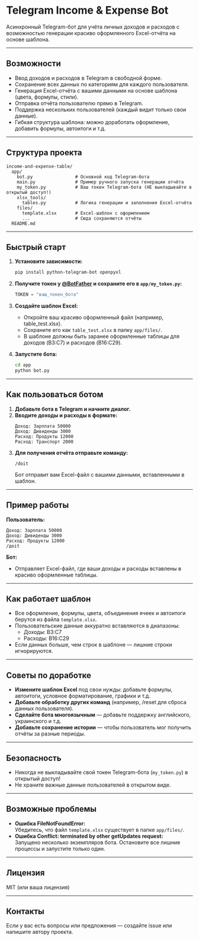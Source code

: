 # Telegram Income & Expense Bot

Асинхронный Telegram-бот для учёта личных доходов и расходов с возможностью генерации красиво оформленного Excel-отчёта на основе шаблона.

---

## Возможности

- Ввод доходов и расходов в Telegram в свободной форме.
- Сохранение всех данных по категориям для каждого пользователя.
- Генерация Excel-отчёта с вашими данными на основе шаблона (цвета, формулы, стили).
- Отправка отчёта пользователю прямо в Telegram.
- Поддержка нескольких пользователей (каждый видит только свои данные).
- Гибкая структура шаблона: можно доработать оформление, добавить формулы, автоитоги и т.д.

---

## Структура проекта

```
income-and-expense-table/
  app/
    bot.py                # Основной код Telegram-бота
    main.py               # Пример ручного запуска генерации отчёта
    my_token.py           # Ваш токен Telegram-бота (НЕ выкладывайте в открытый доступ!)
    xlsx_tools/
      tables.py           # Логика генерации и заполнения Excel-отчёта
    files/
      template.xlsx       # Excel-шаблон с оформлением
      ...                 # Сюда сохраняются отчёты
  README.md
```

---

## Быстрый старт

1. **Установите зависимости:**
   ```bash
   pip install python-telegram-bot openpyxl
   ```

2. **Получите токен у [@BotFather](https://t.me/BotFather) и сохраните его в `app/my_token.py`:**
   ```python
   TOKEN = "ваш_токен_бота"
   ```

3. **Создайте шаблон Excel:**
   - Откройте ваш красиво оформленный файл (например, table_test.xlsx).
   - Сохраните его как `table_test.xlsx` в папку `app/files/`.
   - В шаблоне должны быть заранее оформленные таблицы для доходов (B3:C7) и расходов (B16:C29).

4. **Запустите бота:**
   ```bash
   cd app
   python bot.py
   ```

---

## Как пользоваться ботом

1. **Добавьте бота в Telegram и начните диалог.**
2. **Вводите доходы и расходы в формате:**
   ```
   Доход: Зарплата 50000
   Доход: Дивиденды 3000
   Расход: Продукты 12000
   Расход: Транспорт 2000
   ```
3. **Для получения отчёта отправьте команду:**
   ```
   /doit
   ```
   Бот отправит вам Excel-файл с вашими данными, вставленными в шаблон.

---

## Пример работы

**Пользователь:**
```
Доход: Зарплата 50000
Доход: Дивиденды 3000
Расход: Продукты 12000
/доit
```

**Бот:**
- Отправляет Excel-файл, где ваши доходы и расходы вставлены в красиво оформленные таблицы.

---

## Как работает шаблон

- Все оформление, формулы, цвета, объединения ячеек и автоитоги берутся из файла `template.xlsx`.
- Пользовательские данные аккуратно вставляются в диапазоны:
  - Доходы: B3:C7
  - Расходы: B16:C29
- Если данных больше, чем строк в шаблоне — лишние строки игнорируются.

---

## Советы по доработке

- **Измените шаблон Excel** под свои нужды: добавьте формулы, автоитоги, условное форматирование, графики и т.д.
- **Добавьте обработку других команд** (например, /reset для сброса данных пользователя).
- **Сделайте бота многоязычным** — добавьте поддержку английского, украинского и т.д.
- **Добавьте сохранение истории** — чтобы пользователь мог получить отчёты за разные периоды.

---

## Безопасность

- Никогда не выкладывайте свой токен Telegram-бота (`my_token.py`) в открытый доступ!
- Не храните важные данные пользователей в открытом виде.

---

## Возможные проблемы

- **Ошибка FileNotFoundError:**  
  Убедитесь, что файл `template.xlsx` существует в папке `app/files/`.
- **Ошибка Conflict: terminated by other getUpdates request:**  
  Запущено несколько экземпляров бота. Остановите все лишние процессы и запустите только один.

---

## Лицензия

MIT (или ваша лицензия)

---

## Контакты

Если у вас есть вопросы или предложения — создайте issue или напишите автору проекта.